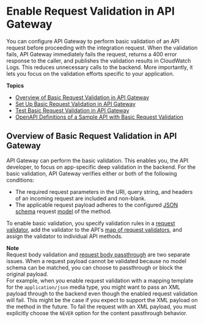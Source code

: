 # Enable Request Validation in API Gateway<a name="api-gateway-method-request-validation"></a>

 You can configure API Gateway to perform basic validation of an API request before proceeding with the integration request\. When the validation fails, API Gateway immediately fails the request, returns a 400 error response to the caller, and publishes the validation results in CloudWatch Logs\. This reduces unnecessary calls to the backend\. More importantly, it lets you focus on the validation efforts specific to your application\. 

**Topics**
+ [Overview of Basic Request Validation in API Gateway](#api-gateway-request-validation-basic-definitions)
+ [Set Up Basic Request Validation in API Gateway](api-gateway-request-validation-set-up.md)
+ [Test Basic Request Validation in API Gateway](api-gateway-request-validation-test.md)
+ [OpenAPI Definitions of a Sample API with Basic Request Validation](api-gateway-request-validation-sample-api-swagger.md)

## Overview of Basic Request Validation in API Gateway<a name="api-gateway-request-validation-basic-definitions"></a>

 API Gateway can perform the basic validation\. This enables you, the API developer, to focus on app\-specific deep validation in the backend\. For the basic validation, API Gateway verifies either or both of the following conditions: 
+  The required request parameters in the URI, query string, and headers of an incoming request are included and non\-blank\. 
+  The applicable request payload adheres to the configured [JSON schema](https://tools.ietf.org/html/draft-zyp-json-schema-04) request [model](how-to-create-model.md) of the method\. 

 To enable basic validation, you specify validation rules in a [request validator](https://docs.aws.amazon.com/apigateway/api-reference/resource/request-validator/), add the validator to the API's [map of request validators](https://docs.aws.amazon.com/apigateway/api-reference/resource/request-validators/), and assign the validator to individual API methods\. 

**Note**  
 Request body validation and [request body passthrough](integration-passthrough-behaviors.md) are two separate issues\. When a request payload cannot be validated because no model schema can be matched, you can choose to passthrough or block the original payload\.   
For example, when you enable request validation with a mapping template for the `application/json` media type, you might want to pass an XML payload through to the backend even though the enabled request validation will fail\. This might be the case if you expect to support the XML payload on the method in the future\. To fail the request with an XML payload, you must explicitly choose the `NEVER` option for the content passthrough behavior\. 